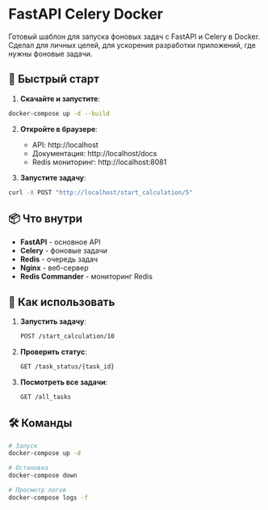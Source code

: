 #  FastAPI Celery Docker

Готовый шаблон для запуска фоновых задач с FastAPI и Celery в Docker.
Сделал для личных целей, для ускорения разработки приложений, где нужны фоновые задачи.

## 🚀 Быстрый старт

1. **Скачайте и запустите**:
```bash
docker-compose up -d --build
```

2. **Откройте в браузере**:
   - API: http://localhost
   - Документация: http://localhost/docs
   - Redis мониторинг: http://localhost:8081

3. **Запустите задачу**:
```bash
curl -X POST "http://localhost/start_calculation/5"
```

## 📦 Что внутри

- **FastAPI** - основное API
- **Celery** - фоновые задачи
- **Redis** - очередь задач
- **Nginx** - веб-сервер
- **Redis Commander** - мониторинг Redis

## 🎯 Как использовать

1. **Запустить задачу**:
   ```bash
   POST /start_calculation/10
   ```

2. **Проверить статус**:
   ```bash
   GET /task_status/{task_id}
   ```

3. **Посмотреть все задачи**:
   ```bash
   GET /all_tasks
   ```

## 🛠 Команды

```bash
# Запуск
docker-compose up -d

# Остановка
docker-compose down

# Просмотр логов
docker-compose logs -f
```

